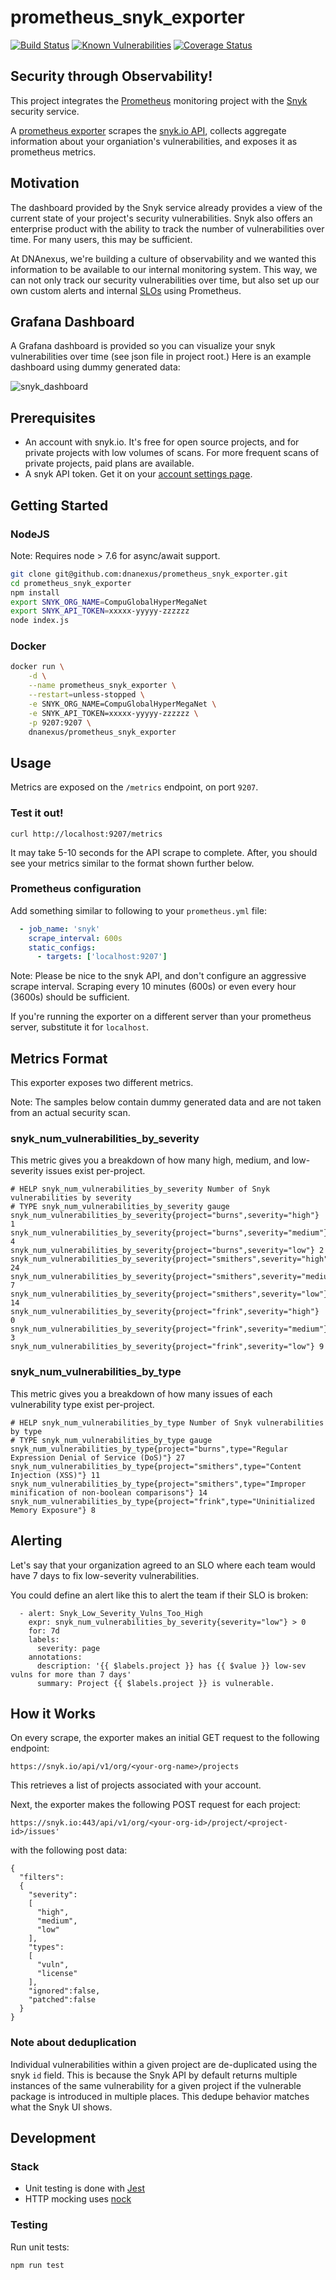 # prometheus\_snyk\_exporter

[![Build Status](https://travis-ci.org/dnanexus/prometheus_snyk_exporter.svg?branch=master)](https://travis-ci.org/dnanexus/prometheus_snyk_exporter) [![Known Vulnerabilities](https://snyk.io/test/github/dnanexus/prometheus_snyk_exporter/badge.svg)](https://snyk.io/test/github/dnanexus/prometheus_snyk_exporter) [![Coverage Status](https://coveralls.io/repos/github/dnanexus/prometheus_snyk_exporter/badge.svg?branch=master)](https://coveralls.io/github/dnanexus/prometheus_snyk_exporter?branch=master)

## Security through Observability!

This project integrates the [Prometheus](https://prometheus.io) monitoring project with the [Snyk](https://snyk.io) security service.

A [prometheus exporter](https://prometheus.io/docs/instrumenting/exporters/) scrapes the [snyk.io API](https://snyk.docs.apiary.io), collects aggregate information about your organiation's vulnerabilities, and exposes it as prometheus metrics.

## Motivation

The dashboard provided by the Snyk service already provides a view of the current state of your project's security vulnerabilities.  Snyk also offers an enterprise product with the ability to track the number of vulnerabilities over time.  For many users, this may be sufficient.

At DNAnexus, we're building a culture of observability and we wanted this information to be available to our internal monitoring system.  This way, we can not only track our security vulnerabilities over time, but also set up our own custom alerts and internal [SLOs](https://landing.google.com/sre/book/chapters/service-level-objectives.html) using Prometheus.

## Grafana Dashboard

A Grafana dashboard is provided so you can visualize your snyk vulnerabilities over time (see json file in project root.)  Here is an example dashboard using dummy generated data:

![snyk_dashboard](https://user-images.githubusercontent.com/1438478/35176929-5ff18dec-fd39-11e7-90f3-fec700ab37a8.jpg)

## Prerequisites

* An account with snyk.io.  It's free for open source projects, and for private projects with low volumes of scans.  For more frequent scans of private projects, paid plans are available.
* A snyk API token.  Get it on your [account settings page](https://snyk.io/account/).

## Getting Started

### NodeJS

Note: Requires node > 7.6 for async/await support. 

```bash
git clone git@github.com:dnanexus/prometheus_snyk_exporter.git
cd prometheus_snyk_exporter
npm install
export SNYK_ORG_NAME=CompuGlobalHyperMegaNet
export SNYK_API_TOKEN=xxxxx-yyyyy-zzzzzz
node index.js
```

### Docker

```bash
docker run \
    -d \
    --name prometheus_snyk_exporter \
    --restart=unless-stopped \
    -e SNYK_ORG_NAME=CompuGlobalHyperMegaNet \
    -e SNYK_API_TOKEN=xxxxx-yyyyy-zzzzzz \
    -p 9207:9207 \
    dnanexus/prometheus_snyk_exporter  
```

## Usage

Metrics are exposed on the `/metrics` endpoint, on port `9207`.

### Test it out!

```
curl http://localhost:9207/metrics
```

It may take 5-10 seconds for the API scrape to complete.  After, you should see your metrics similar to the format shown further below.

### Prometheus configuration 

Add something similar to following to your `prometheus.yml` file:

```yml
  - job_name: 'snyk'
    scrape_interval: 600s
    static_configs:
      - targets: ['localhost:9207']
```

Note: Please be nice to the snyk API, and don't configure an aggressive scrape interval.  Scraping every 10 minutes (600s) or even every hour (3600s) should be sufficient.

If you're running the exporter on a different server than your prometheus server, substitute it for `localhost`.

## Metrics Format

This exporter exposes two different metrics.  

Note: The samples below contain dummy generated data and are not taken from an actual security scan.

### snyk\_num\_vulnerabilities\_by\_severity

This metric gives you a breakdown of how many high, medium, and low-severity issues exist per-project.  

```
# HELP snyk_num_vulnerabilities_by_severity Number of Snyk vulnerabilities by severity
# TYPE snyk_num_vulnerabilities_by_severity gauge
snyk_num_vulnerabilities_by_severity{project="burns",severity="high"} 1
snyk_num_vulnerabilities_by_severity{project="burns",severity="medium"} 4
snyk_num_vulnerabilities_by_severity{project="burns",severity="low"} 2
snyk_num_vulnerabilities_by_severity{project="smithers",severity="high"} 24
snyk_num_vulnerabilities_by_severity{project="smithers",severity="medium"} 7
snyk_num_vulnerabilities_by_severity{project="smithers",severity="low"} 14
snyk_num_vulnerabilities_by_severity{project="frink",severity="high"} 0
snyk_num_vulnerabilities_by_severity{project="frink",severity="medium"} 3
snyk_num_vulnerabilities_by_severity{project="frink",severity="low"} 9
```

### snyk\_num\_vulnerabilities\_by\_type

This metric gives you a breakdown of how many issues of each vulnerability type exist per-project.

```
# HELP snyk_num_vulnerabilities_by_type Number of Snyk vulnerabilities by type
# TYPE snyk_num_vulnerabilities_by_type gauge
snyk_num_vulnerabilities_by_type{project="burns",type="Regular Expression Denial of Service (DoS)"} 27
snyk_num_vulnerabilities_by_type{project="smithers",type="Content Injection (XSS)"} 11
snyk_num_vulnerabilities_by_type{project="smithers",type="Improper minification of non-boolean comparisons"} 14
snyk_num_vulnerabilities_by_type{project="frink",type="Uninitialized Memory Exposure"} 8
```

## Alerting

Let's say that your organization agreed to an SLO where each team would have 7 days to fix low-severity vulnerabilities.  

You could define an alert like this to alert the team if their SLO is broken:

```
  - alert: Snyk_Low_Severity_Vulns_Too_High
    expr: snyk_num_vulnerabilities_by_severity{severity="low"} > 0
    for: 7d
    labels:
      severity: page
    annotations:
      description: '{{ $labels.project }} has {{ $value }} low-sev vulns for more than 7 days'
      summary: Project {{ $labels.project }} is vulnerable.
```

## How it Works

On every scrape, the exporter makes an initial GET request to the following endpoint:

```
https://snyk.io/api/v1/org/<your-org-name>/projects
```

This retrieves a list of projects associated with your account.

Next, the exporter makes the following POST request for each project:

```
https://snyk.io:443/api/v1/org/<your-org-id>/project/<project-id>/issues'
```

with the following post data:

```
{
  "filters":
  {
    "severity":
    [
      "high",
      "medium",
      "low"
    ],
    "types":
    [
      "vuln",
      "license"
    ],
    "ignored":false,
    "patched":false
  }
}
```

### Note about deduplication

Individual vulnerabilities within a given project are de-duplicated using the snyk `id` field.  This is because the Snyk API by default returns multiple instances of the same vulnerability for a given project if the vulnerable package is introduced in multiple places.  This dedupe behavior matches what the Snyk UI shows.

## Development

### Stack

* Unit testing is done with [Jest](https://facebook.github.io/jest/)
* HTTP mocking uses [nock](https://github.com/node-nock/nock)

### Testing

Run unit tests:

```
npm run test
```

